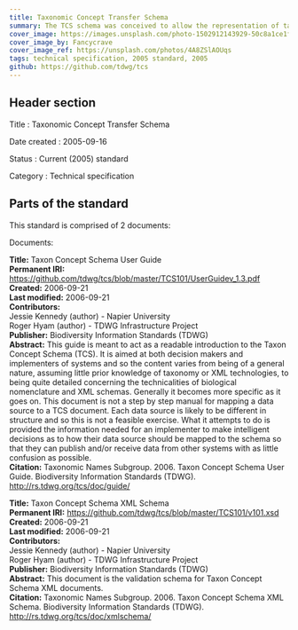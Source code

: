 ```yaml
---
title: Taxonomic Concept Transfer Schema
summary: The TCS schema was conceived to allow the representation of taxonomic concepts as defined in published taxonomic classifications, revisions and databases. As such, it specifies the structure for XML documents to be used for the transfer of defined concepts. Valid transfer documents may either explicitly detail the defining components of taxon concepts, transfer GUIDs referring to defined taxon concepts (if and when these are available) or a mixture of the two.
cover_image: https://images.unsplash.com/photo-1502912143929-50c8a1ce1f69
cover_image_by: Fancycrave
cover_image_ref: https://unsplash.com/photos/4A8ZSlAOUqs
tags: technical specification, 2005 standard, 2005
github: https://github.com/tdwg/tcs
---
```


## Header section

Title
: Taxonomic Concept Transfer Schema

Date created
: 2005-09-16

Status
: Current (2005) standard

Category
: Technical specification

## Parts of the standard

This standard is comprised of 2 documents: 

Documents:

**Title:** Taxon Concept Schema User Guide\
**Permanent IRI:** <a href="http://rs.tdwg.org/tcs/doc/guide/">https://github.com/tdwg/tcs/blob/master/TCS101/UserGuidev_1.3.pdf</a>\
**Created:** 2006-09-21\
**Last modified:** 2006-09-21\
**Contributors:**\
Jessie Kennedy (author) - Napier University \
Roger Hyam (author) - TDWG Infrastructure Project\
**Publisher:** Biodiversity Information Standards (TDWG)\
**Abstract:** This guide is meant to act as a readable introduction to the Taxon Concept Schema (TCS). It is aimed at both decision makers and implementers of systems and so the content varies from being of a general nature, assuming little prior knowledge of taxonomy or XML technologies, to being quite detailed concerning the technicalities of biological nomenclature and XML schemas. Generally it becomes more specific as it goes on. This document is not a step by step manual for mapping a data source to a TCS document. Each data source is likely to be different in structure and so this is not a feasible exercise. What it attempts to do is provided the information needed for an implementer to make intelligent decisions as to how their data source should be mapped to the schema so that they can publish and/or receive data from other systems with as little confusion as possible. \
**Citation:** Taxonomic Names Subgroup. 2006. Taxon Concept Schema User Guide. Biodiversity Information Standards (TDWG). http://rs.tdwg.org/tcs/doc/guide/

**Title:** Taxon Concept Schema XML Schema\
**Permanent IRI:** <a href="http://rs.tdwg.org/tcs/doc/xmlschema/">https://github.com/tdwg/tcs/blob/master/TCS101/v101.xsd</a>\
**Created:** 2006-09-21\
**Last modified:** 2006-09-21\
**Contributors:**\
Jessie Kennedy (author) - Napier University \
Roger Hyam (author) - TDWG Infrastructure Project\
**Publisher:** Biodiversity Information Standards (TDWG)\
**Abstract:** This document is the validation schema for Taxon Concept Schema XML documents.\
**Citation:** Taxonomic Names Subgroup. 2006. Taxon Concept Schema XML Schema. Biodiversity Information Standards (TDWG). http://rs.tdwg.org/tcs/doc/xmlschema/

